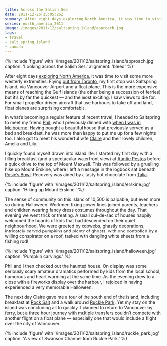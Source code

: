 ```yaml
---
title: Across the Salish Sea
date: 2011-12-26T15:05:26Z
summary: After eight days exploring North America, it was time to visit some of its more westerly extremities. Flying out from Toronto, my first stop was Saltspring Island, via Vancouver Airport and a float plane.
series: north_america_2011
image: /images/2011/12/saltspring_island/approach.jpg
tags:
- travel
- salt_spring_island
- canada
---
```

{% include 'figure' with '/images/2011/12/saltspring_island/approach.jpg'
  caption: 'Looking across the Salish Sea.'
  alignment: 'bleed'
%}

After eight days [exploring North America][1], it was time to visit some more westerly extremities. Flying [out from Toronto][2], my first stop was Saltspring Island, via Vancouver Airport and a float plane. This is the more expensive means of reaching the Gulf Islands (the other being a succession of ferries) but it’s by far the quickest — and the most exciting. I saw views to die for. For small propellor driven aircraft that use harbours to take off and land, float planes are surprising comfortable.

In what’s becoming a regular feature of recent travel, I headed to Saltspring to meet my friend [Phil][3], who I previously dinned with [when I was in Melbourne][4]. Having bought a beautiful house that previously served as a bed and breakfast, he was more than happy to put me up for a few nights too. I also got to meet his wonderful wife [Claire][5] and their lovely children, Amelia and Lily.

I quickly found myself drawn into island life. I started my first day with a filling breakfast (and a spectacular waterfront view) at [Auntie Pestos][6] before a quick drive to the top of Mount Maxwell. This was followed by a gruelling hike up Mount Erskine, where I left a message in the logbook sat beneath [Rosie’s Bowl][7]. Recovery was aided by a tasty hot chocolate from [Talia][8].

{% include 'figure' with '/images/2011/12/saltspring_island/erskine.jpg'
  caption: 'Hiking up Mount Erskine.'
%}

The sense of community on this island of 10,500 is palpable, but even more so during Halloween. Workmen fixing power lines joined parents, teachers and children wearing fancy dress costumes throughout the day. That evening we went trick or treating. A small cul-de-sac of houses happily welcomed the hoards of kids that had descended on their quiet neighbourhood. We were greeted by cobwebs, ghastly decorations, intricately carved pumpkins and plenty of ghosts, with one controlled by a willing conspirator on a roof, tasked with dangling white sheets from a fishing rod!

{% include 'figure' with '/images/2011/12/saltspring_island/halloween.jpg'
  caption: 'Pumpkin carvings.'
%}

Phil and I then checked out the haunted house. On display was some seriously scary amateur dramatics performed by kids from the local school; humorous and heart warming at the same time. As the evening drew to a close with a fireworks display over the harbour, I rejoiced in having experienced a very memorable Halloween.

The next day Claire gave me a tour of the south end of the island, including breakfast at [Rock Salt][9] and a walk around [Ruckle Park][10]. Yet my stay on the island was concluding all to quickly. I planned to return to Vancouver by ferry, but a three hour journey with multiple transfers couldn’t compete with another flight on a float plane — especially one that would include a flight over the city of Vancouver.

{% include 'figure' with '/images/2011/12/saltspring_island/ruckle_park.jpg'
  caption: 'A view of Swanson Channel from Ruckle Park.'
%}

[1]: /2011/12/north_america
[2]: /2011/12/toronto
[3]: http://philmccluskey.com/
[4]: /2010/01/melbourne
[5]: http://loobylu.com/
[6]: http://auntiepestos.com/
[7]: http://rosiesbowl.wordpress.com/about/
[8]: http://cafetalia.ca/
[9]: https://rocksaltrestaurant.com
[10]: http://env.gov.bc.ca/bcparks/explore/parkpgs/ruckle/
